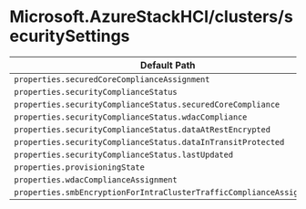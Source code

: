 # Microsoft.AzureStackHCI/clusters/securitySettings

| Default Path | Alias |
|---|---|
| `properties.securedCoreComplianceAssignment` | `Microsoft.AzureStackHCI/clusters/securitySettings/securedCoreComplianceAssignment` |
| `properties.securityComplianceStatus` | `Microsoft.AzureStackHCI/clusters/securitySettings/securityComplianceStatus` |
| `properties.securityComplianceStatus.securedCoreCompliance` | `Microsoft.AzureStackHCI/clusters/securitySettings/securityComplianceStatus.securedCoreCompliance` |
| `properties.securityComplianceStatus.wdacCompliance` | `Microsoft.AzureStackHCI/clusters/securitySettings/securityComplianceStatus.wdacCompliance` |
| `properties.securityComplianceStatus.dataAtRestEncrypted` | `Microsoft.AzureStackHCI/clusters/securitySettings/securityComplianceStatus.dataAtRestEncrypted` |
| `properties.securityComplianceStatus.dataInTransitProtected` | `Microsoft.AzureStackHCI/clusters/securitySettings/securityComplianceStatus.dataInTransitProtected` |
| `properties.securityComplianceStatus.lastUpdated` | `Microsoft.AzureStackHCI/clusters/securitySettings/securityComplianceStatus.lastUpdated` |
| `properties.provisioningState` | `Microsoft.AzureStackHCI/clusters/securitySettings/provisioningState` |
| `properties.wdacComplianceAssignment` | `Microsoft.AzureStackHCI/clusters/securitySettings/wdacComplianceAssignment` |
| `properties.smbEncryptionForIntraClusterTrafficComplianceAssignment` | `Microsoft.AzureStackHCI/clusters/securitySettings/smbEncryptionForIntraClusterTrafficComplianceAssignment` |

